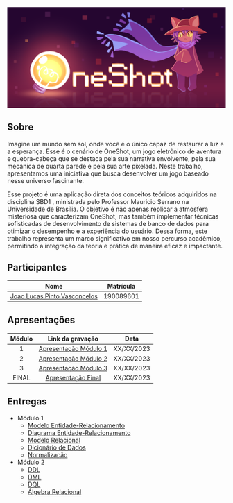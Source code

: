 <div align="center">
<img src="docs/images/banner-2.png" />
</div>

## Sobre
Imagine um mundo sem sol, onde você é o único capaz de restaurar a luz e a esperança. Esse é o cenário de OneShot, um jogo eletrônico de aventura e quebra-cabeça que se destaca pela sua narrativa envolvente, pela sua mecânica de quarta parede e pela sua arte pixelada. Neste trabalho, apresentamos uma iniciativa que busca desenvolver um jogo baseado nesse universo fascinante. 

Esse projeto é uma aplicação direta dos conceitos teóricos adquiridos na disciplina SBD1 , ministrada pelo Professor Mauricio Serrano na Universidade de Brasília. O objetivo é não apenas replicar a atmosfera misteriosa que caracterizam OneShot, mas também implementar técnicas sofisticadas de desenvolvimento de sistemas de banco de dados para otimizar o desempenho e a experiência do usuário. Dessa forma, este trabalho representa um marco significativo em nosso percurso acadêmico, permitindo a integração da teoria e prática de maneira eficaz e impactante.

## Participantes

|                         Nome                         | Matrícula |
| :--------------------------------------------------: | :-------: |
| [Joao Lucas Pinto Vasconcelos](github.com/HacKairos) | 190089601 |

## Apresentações


| Módulo |     Link da gravação      |    Data    |
| :----: | :-----------------------: | :--------: |
|   1    | [Apresentação Módulo 1]() | XX/XX/2023 |
|   2    | [Apresentação Módulo 2]() | XX/XX/2023 |
|   3    | [Apresentação Módulo 3]() | XX/XX/2023 |
| FINAL  |  [Apresentação  Final]()  | XX/XX/2023 |

## Entregas

- Módulo 1
  - [Modelo Entidade-Relacionamento]()
  - [Diagrama Entidade-Relacionamento]()
  - [Modelo Relacional]()
  - [Dicionário de Dados]()
  - [Normalização]()
- Módulo 2
  - [DDL]()
  - [DML]()
  - [DQL]()
  - [Álgebra Relacional]()
